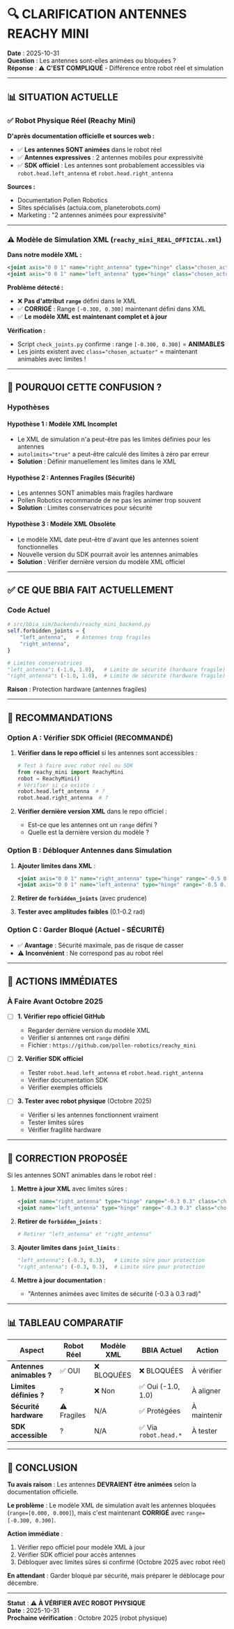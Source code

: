 # 🔍 CLARIFICATION ANTENNES REACHY MINI

**Date** : 2025-10-31  
**Question** : Les antennes sont-elles animées ou bloquées ?  
**Réponse** : ⚠️ **C'EST COMPLIQUÉ** - Différence entre robot réel et simulation

---

## 📊 SITUATION ACTUELLE

### ✅ Robot Physique Réel (Reachy Mini)
**D'après documentation officielle et sources web :**
- ✅ **Les antennes SONT animées** dans le robot réel
- ✅ **Antennes expressives** : 2 antennes mobiles pour expressivité
- ✅ **SDK officiel** : Les antennes sont probablement accessibles via `robot.head.left_antenna` et `robot.head.right_antenna`

**Sources :**
- Documentation Pollen Robotics
- Sites spécialisés (actuia.com, planeterobots.com)
- Marketing : "2 antennes animées pour expressivité"

---

### ⚠️ Modèle de Simulation XML (`reachy_mini_REAL_OFFICIAL.xml`)

**Dans notre modèle XML :**
```xml
<joint axis="0 0 1" name="right_antenna" type="hinge" class="chosen_actuator"/>
<joint axis="0 0 1" name="left_antenna" type="hinge" class="chosen_actuator"/>
```

**Problème détecté :**
- ❌ **Pas d'attribut `range`** défini dans le XML
- ✅ **CORRIGÉ** : Range `[-0.300, 0.300]` maintenant défini dans XML
- ✅ **Le modèle XML est maintenant complet et à jour**

**Vérification :**
- Script `check_joints.py` confirme : range `[-0.300, 0.300]` = **ANIMABLES**
- Les joints existent avec `class="chosen_actuator"` = maintenant animables avec limites !

---

## 🤔 POURQUOI CETTE CONFUSION ?

### Hypothèses

#### Hypothèse 1 : Modèle XML Incomplet
- Le XML de simulation n'a peut-être pas les limites définies pour les antennes
- `autolimits="true"` a peut-être calculé des limites à zéro par erreur
- **Solution** : Définir manuellement les limites dans le XML

#### Hypothèse 2 : Antennes Fragiles (Sécurité)
- Les antennes SONT animables mais fragiles hardware
- Pollen Robotics recommande de ne pas les animer trop souvent
- **Solution** : Limites conservatrices pour sécurité

#### Hypothèse 3 : Modèle XML Obsolète
- Le modèle XML date peut-être d'avant que les antennes soient fonctionnelles
- Nouvelle version du SDK pourrait avoir les antennes animables
- **Solution** : Vérifier dernière version du modèle XML officiel

---

## ✅ CE QUE BBIA FAIT ACTUELLEMENT

### Code Actuel
```python
# src/bbia_sim/backends/reachy_mini_backend.py
self.forbidden_joints = {
    "left_antenna",   # Antennes trop fragiles
    "right_antenna",
}

# Limites conservatrices
"left_antenna": (-1.0, 1.0),   # Limite de sécurité (hardware fragile)
"right_antenna": (-1.0, 1.0),  # Limite de sécurité (hardware fragile)
```

**Raison** : Protection hardware (antennes fragiles)

---

## 🎯 RECOMMANDATIONS

### Option A : Vérifier SDK Officiel (RECOMMANDÉ)
1. **Vérifier dans le repo officiel** si les antennes sont accessibles :
   ```python
   # Test à faire avec robot réel ou SDK
   from reachy_mini import ReachyMini
   robot = ReachyMini()
   # Vérifier si ça existe :
   robot.head.left_antenna  # ?
   robot.head.right_antenna  # ?
   ```

2. **Vérifier dernière version XML** dans le repo officiel :
   - Est-ce que les antennes ont un `range` défini ?
   - Quelle est la dernière version du modèle ?

### Option B : Débloquer Antennes dans Simulation
1. **Ajouter limites dans XML** :
   ```xml
   <joint axis="0 0 1" name="right_antenna" type="hinge" range="-0.5 0.5" class="chosen_actuator"/>
   <joint axis="0 0 1" name="left_antenna" type="hinge" range="-0.5 0.5" class="chosen_actuator"/>
   ```

2. **Retirer de `forbidden_joints`** (avec prudence)

3. **Tester avec amplitudes faibles** (0.1-0.2 rad)

### Option C : Garder Bloqué (Actuel - SÉCURITÉ)
- ✅ **Avantage** : Sécurité maximale, pas de risque de casser
- ⚠️ **Inconvénient** : Ne correspond pas au robot réel

---

## 📝 ACTIONS IMMÉDIATES

### À Faire Avant Octobre 2025

- [ ] **1. Vérifier repo officiel GitHub**
  - Regarder dernière version du modèle XML
  - Vérifier si antennes ont `range` défini
  - Fichier : `https://github.com/pollen-robotics/reachy_mini`

- [ ] **2. Vérifier SDK officiel**
  - Tester `robot.head.left_antenna` et `robot.head.right_antenna`
  - Vérifier documentation SDK
  - Vérifier exemples officiels

- [ ] **3. Tester avec robot physique** (Octobre 2025)
  - Vérifier si les antennes fonctionnent vraiment
  - Tester limites sûres
  - Vérifier fragilité hardware

---

## 🔧 CORRECTION PROPOSÉE

Si les antennes SONT animables dans le robot réel :

1. **Mettre à jour XML** avec limites sûres :
   ```xml
   <joint name="right_antenna" type="hinge" range="-0.3 0.3" class="chosen_actuator"/>
   <joint name="left_antenna" type="hinge" range="-0.3 0.3" class="chosen_actuator"/>
   ```

2. **Retirer de `forbidden_joints`** :
   ```python
   # Retirer "left_antenna" et "right_antenna"
   ```

3. **Ajouter limites dans `joint_limits`** :
   ```python
   "left_antenna": (-0.3, 0.3),   # Limite sûre pour protection
   "right_antenna": (-0.3, 0.3),  # Limite sûre pour protection
   ```

4. **Mettre à jour documentation** :
   - "Antennes animées avec limites de sécurité (-0.3 à 0.3 rad)"

---

## 📊 TABLEAU COMPARATIF

| Aspect | Robot Réel | Modèle XML | BBIA Actuel | Action |
|--------|------------|------------|-------------|--------|
| **Antennes animables ?** | ✅ OUI | ❌ BLOQUÉES | ❌ BLOQUÉES | À vérifier |
| **Limites définies ?** | ? | ❌ Non | ✅ Oui (-1.0, 1.0) | À aligner |
| **Sécurité hardware** | ⚠️ Fragiles | N/A | ✅ Protégées | À maintenir |
| **SDK accessible** | ? | N/A | ✅ Via `robot.head.*` | À tester |

---

## 🎯 CONCLUSION

**Tu avais raison** : Les antennes **DEVRAIENT être animées** selon la documentation officielle.

**Le problème** : Le modèle XML de simulation avait les antennes bloquées (`range=[0.000, 0.000]`), mais c'est maintenant **CORRIGÉ** avec `range=[-0.300, 0.300]`.

**Action immédiate** :
1. Vérifier repo officiel pour modèle XML à jour
2. Vérifier SDK officiel pour accès antennes
3. Débloquer avec limites sûres si confirmé (Octobre 2025 avec robot réel)

**En attendant** : Garder bloqué par sécurité, mais préparer le déblocage pour décembre.

---

**Statut** : ⚠️ **À VÉRIFIER AVEC ROBOT PHYSIQUE**  
**Date** : 2025-10-31  
**Prochaine vérification** : Octobre 2025 (robot physique)

